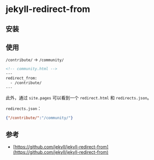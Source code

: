 # jekyll-redirect-from

## 安装

## 使用

`/contribute/` -> `/community/`

```html
<!-- community.html -->
---
redirect_from:
  - /contribute/
---
```

此外，通过 `site.pages` 可以看到一个 `redirect.html` 和 `redirects.json`。

`redirects.json`：

```json
{"/contribute/":"/community/"}
```

## 参考

* [https://github.com/jekyll/jekyll-redirect-from](https://github.com/jekyll/jekyll-redirect-from)
